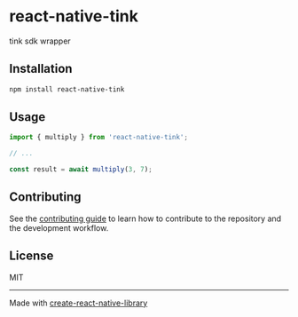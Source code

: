 # react-native-tink

tink sdk wrapper

## Installation

```sh
npm install react-native-tink
```

## Usage

```js
import { multiply } from 'react-native-tink';

// ...

const result = await multiply(3, 7);
```

## Contributing

See the [contributing guide](CONTRIBUTING.md) to learn how to contribute to the repository and the development workflow.

## License

MIT

---

Made with [create-react-native-library](https://github.com/callstack/react-native-builder-bob)
